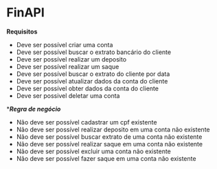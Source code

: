 # FinAPI

******Requisitos******
* Deve ser possível criar uma conta
* Deve ser possível buscar o extrato bancário do cliente
* Deve ser possível realizar um deposito
* Deve ser possível realizar um saque
* Deve ser possível buscar o extrato do cliente por data
* Deve ser possível atualizar dados da conta do cliente
* Deve ser possível obter dados da conta do cliente
* Deve ser possivel deletar uma conta

******Regra de negócio*****
* Não deve ser possível cadastrar um cpf existente
* Não deve ser possível realizar deposito em uma conta não existente
* Não deve ser possível buscar extrato de uma conta não existente
* Não deve ser possível realizar saque em uma conta não existente
* Não deve ser possível excluir uma conta não existente
* Não deve ser possível fazer saque em uma conta não existente
